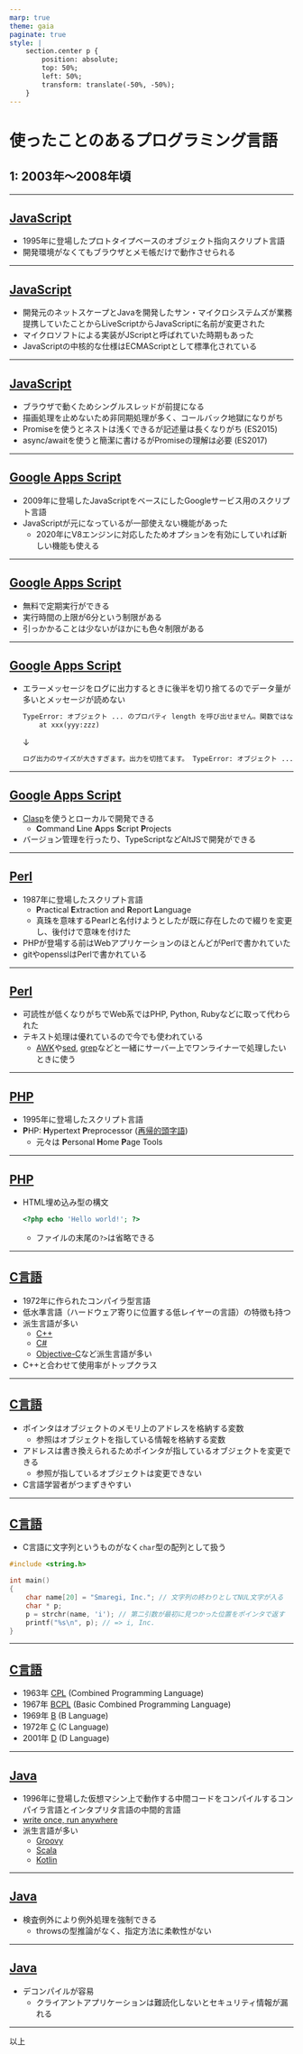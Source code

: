 ```yaml
---
marp: true
theme: gaia
paginate: true
style: |
    section.center p {
        position: absolute;
        top: 50%;
        left: 50%;
        transform: translate(-50%, -50%);
    }
---
```


# 使ったことのあるプログラミング言語

## 1: 2003年〜2008年頃

---

## [JavaScript](https://ja.wikipedia.org/wiki/JavaScript)

-   1995年に登場したプロトタイプベースのオブジェクト指向スクリプト言語
-   開発環境がなくてもブラウザとメモ帳だけで動作させられる

---

## [JavaScript](https://ja.wikipedia.org/wiki/JavaScript)

-   開発元のネットスケープとJavaを開発したサン・マイクロシステムズが業務提携していたことからLiveScriptからJavaScriptに名前が変更された
-   マイクロソフトによる実装がJScriptと呼ばれていた時期もあった
-   JavaScriptの中核的な仕様はECMAScriptとして標準化されている

---

## [JavaScript](https://ja.wikipedia.org/wiki/JavaScript)

-   ブラウザで動くためシングルスレッドが前提になる
-   描画処理を止めないため非同期処理が多く、コールバック地獄になりがち
-   Promiseを使うとネストは浅くできるが記述量は長くなりがち (ES2015)
-   async/awaitを使うと簡潔に書けるがPromiseの理解は必要 (ES2017)

---

## [Google Apps Script](https://ja.wikipedia.org/wiki/Google_Apps_Script)

-   2009年に登場したJavaScriptをベースにしたGoogleサービス用のスクリプト言語
-   JavaScriptが元になっているが一部使えない機能があった
    -   2020年にV8エンジンに対応したためオプションを有効にしていれば新しい機能も使える

---

## [Google Apps Script](https://ja.wikipedia.org/wiki/Google_Apps_Script)

-   無料で定期実行ができる
-   実行時間の上限が6分という制限がある
-   引っかかることは少ないがほかにも色々制限がある

---

## [Google Apps Script](https://ja.wikipedia.org/wiki/Google_Apps_Script)

-   エラーメッセージをログに出力するときに後半を切り捨てるのでデータ量が多いとメッセージが読めない

    ```txt
    TypeError: オブジェクト ... のプロパティ length を呼び出せません。関数ではなく「number」です。
        at xxx(yyy:zzz)
    ```

    ↓

    ```txt
    ログ出力のサイズが大きすぎます。出力を切捨てます。 TypeError: オブジェクト ...
    ```

---

## [Google Apps Script](https://ja.wikipedia.org/wiki/Google_Apps_Script)

-   [Clasp](https://github.com/google/clasp)を使うとローカルで開発できる
    -   **C**ommand **L**ine **A**pps **S**cript **P**rojects
-   バージョン管理を行ったり、TypeScriptなどAltJSで開発ができる

---

## [Perl](https://ja.wikipedia.org/wiki/Perl)

-   1987年に登場したスクリプト言語
    -   **P**ractical **E**xtraction and **R**eport **L**anguage
    -   真珠を意味するPearlと名付けようとしたが既に存在したので綴りを変更し、後付けで意味を付けた
-   PHPが登場する前はWebアプリケーションのほとんどがPerlで書かれていた
-   gitやopensslはPerlで書かれている

---

## [Perl](https://ja.wikipedia.org/wiki/Perl)

-   可読性が低くなりがちでWeb系ではPHP, Python, Rubyなどに取って代わられた
-   テキスト処理は優れているので今でも使われている
    -   [AWK](https://ja.wikipedia.org/wiki/AWK)や[sed](https://ja.wikipedia.org/wiki/Sed_(コンピュータ)), [grep](https://ja.wikipedia.org/wiki/Grep)などと一緒にサーバー上でワンライナーで処理したいときに使う

---

## [PHP](https://ja.wikipedia.org/wiki/PHP_(プログラミング言語))

-   1995年に登場したスクリプト言語
-   **P**HP: **H**ypertext **P**reprocessor ([再帰的頭字語](https://ja.wikipedia.org/wiki/再帰的頭字語))
    -   元々は **P**ersonal **H**ome **P**age Tools

---

## [PHP](https://ja.wikipedia.org/wiki/PHP_(プログラミング言語))

-   HTML埋め込み型の構文

    ```php
    <?php echo 'Hello world!'; ?>
    ```

    -   ファイルの末尾の`?>`は省略できる

---

## [C言語](https://ja.wikipedia.org/wiki/C言語)

-   1972年に作られたコンパイラ型言語
-   低水準言語（ハードウェア寄りに位置する低レイヤーの言語）の特徴も持つ
-   派生言語が多い
    -   [C++](https://ja.wikipedia.org/wiki/C%2B%2B)
    -   [C#](https://ja.wikipedia.org/wiki/C_Sharp)
    -   [Objective-C](https://ja.wikipedia.org/wiki/Objective-C)など派生言語が多い
-   C++と合わせて使用率がトップクラス

---

## [C言語](https://ja.wikipedia.org/wiki/C言語)

-   ポインタはオブジェクトのメモリ上のアドレスを格納する変数
    -   参照はオブジェクトを指している情報を格納する変数
-   アドレスは書き換えられるためポインタが指しているオブジェクトを変更できる
    -   参照が指しているオブジェクトは変更できない
-   C言語学習者がつまずきやすい

---

## [C言語](https://ja.wikipedia.org/wiki/C言語)

-   C言語に文字列というものがなく`char`型の配列として扱う

```c
#include <string.h>

int main()
{
    char name[20] = "Smaregi, Inc."; // 文字列の終わりとしてNUL文字が入る
    char * p;
    p = strchr(name, 'i'); // 第二引数が最初に見つかった位置をポインタで返す
    printf("%s\n", p); // => i, Inc.
}
```

---

## [C言語](https://ja.wikipedia.org/wiki/C言語)

-   1963年 [CPL](https://ja.wikipedia.org/wiki/CPL) (Combined Programming Language)
-   1967年 [BCPL](https://ja.wikipedia.org/wiki/BCPL) (Basic Combined Programming Language)
-   1969年 [B](https://ja.wikipedia.org/wiki/B言語) (B Language)
-   1972年 [C](https://ja.wikipedia.org/wiki/C言語) (C Language)
-   2001年 [D](https://ja.wikipedia.org/wiki/D言語) (D Language)

---

## [Java](https://ja.wikipedia.org/wiki/Java)

-   1996年に登場した仮想マシン上で動作する中間コードをコンパイルするコンパイラ言語とインタプリタ言語の中間的言語
-   [write once, run anywhere](https://ja.wikipedia.org/wiki/Write_once,_run_anywhere)
-   派生言語が多い
    -   [Groovy](https://ja.wikipedia.org/wiki/Groovy)
    -   [Scala](https://ja.wikipedia.org/wiki/Scala)
    -   [Kotlin](https://ja.wikipedia.org/wiki/Kotlin)

---

## [Java](https://ja.wikipedia.org/wiki/Java)

-   検査例外により例外処理を強制できる
    -   throwsの型推論がなく、指定方法に柔軟性がない

---

## [Java](https://ja.wikipedia.org/wiki/Java)

-   デコンパイルが容易
    -   クライアントアプリケーションは難読化しないとセキュリティ情報が漏れる

---

<!-- _class: center -->

以上
